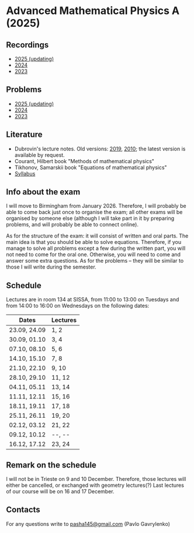 # Advanced Mathematical Physics A (2025)

## Recordings

- [2025 (updating)](https://youtube.com/playlist?list=PLFKddYJiFkm6NnXXPL_Gq72AqX-hu5jPz)
- [2024](https://youtube.com/playlist?list=PLFKddYJiFkm5HLc23j14r5TKbi2R6SM0C)
- [2023](https://youtube.com/playlist?list=PLFKddYJiFkm7suM8aHP6iLM_m2wQ31tyW)

## Problems

- [2025 (updating)](./problems/problems_2025.pdf)
- [2024](./problems/problems_2024.pdf)
- [2023](./problems/problems_2023.pdf)

## Literature

- Dubrovin's lecture notes. Old versions: [2019](https://www.math.sissa.it/sites/default/files/course_materials/Zero-to-Laplace.pdf), [2010](https://people.sissa.it/~dubrovin/fm1_web.pdf); the latest version is available by request.
- Courant, Hilbert book "Methods of mathematical physics"
- Tikhonov, Samarskii book "Equations of mathematical physics"
- [Syllabus](https://units.coursecatalogue.cineca.it/insegnamenti/2025/118750/2025/1/10801?coorte=2025&schemaid=13028)

## Info about the exam

I will move to Birmingham from January 2026. Therefore, I will probably be able to come back just once to organise the exam; all other exams will be organised by someone else (although I will take part in it by preparing problems, and will probably be able to connect online).

As for the structure of the exam: it will consist of written and oral parts. The main idea is that you should be able to solve equations. Therefore, if you manage to solve all problems except a few during the written part, you will not need to come for the oral one. Otherwise, you will need to come and answer some extra questions. As for the problems – they will be similar to those I will write during the semester.

## Schedule

Lectures are in room 134 at SISSA, from 11:00 to 13:00 on Tuesdays and from 14:00 to 16:00 on Wednesdays on the following dates:

| Dates        | Lectures |
|--------------|----------|
| 23.09, 24.09 | 1, 2     |
| 30.09, 01.10 | 3, 4     |
| 07.10, 08.10 | 5, 6     |
| 14.10, 15.10 | 7, 8     |
| 21.10, 22.10 | 9, 10    |
| 28.10, 29.10 | 11, 12   |
| 04.11, 05.11 | 13, 14   |
| 11.11, 12.11 | 15, 16   |
| 18.11, 19.11 | 17, 18   |
| 25.11, 26.11 | 19, 20   |
| 02.12, 03.12 | 21, 22   |
| 09.12, 10.12 | --, --   |
| 16.12, 17.12 | 23, 24   |


## Remark on the schedule

I will not be in Trieste on 9 and 10 December. Therefore, those lectures will either be cancelled, or exchanged with geometry lectures(?) Last lectures of our course will be on 16 and 17 December.

## Contacts

For any questions write to <pasha145@gmail.com> (Pavlo Gavrylenko)
